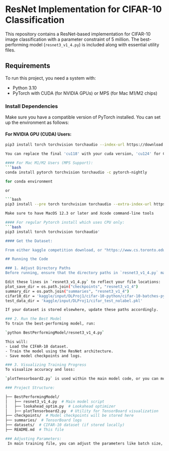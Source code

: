 # ResNet Implementation for CIFAR-10 Classification

This repository contains a ResNet-based implementation for CIFAR-10 image classification with a parameter constraint of 5 million. The best-performing model (`resnet3_v1_4.py`) is included along with essential utility files.

## Requirements

To run this project, you need a system with:
- Python 3.10
- PyTorch with CUDA (for NVIDIA GPUs) or MPS (for Mac M1/M2 chips)

### Install Dependencies
Make sure you have a compatible version of PyTorch installed. You can set up the environment as follows:

#### For NVIDIA GPU (CUDA) Users:
```bash
pip3 install torch torchvision torchaudio --index-url https://download.pytorch.org/whl/cu118

You can replace the final 'cu118' with your cuda version, 'cu124' for CUDA 12.4 or 'cu126' for CUDA 12.6

#### For Mac M1/M2 Users (MPS Support):
```bash
conda install pytorch torchvision torchaudio -c pytorch-nightly

for conda environment

or

```bash
pip3 install --pre torch torchvision torchaudio --extra-index-url https://download.pytorch.org/whl/nightly/cpu

Make sure to have MacOS 12.3 or later and Xcode command-line tools

#### For regular Pytorch install which uses CPU only:
```bash
pip3 install torch torchvision torchaudio' 

#### Get the Dataset:

From either kaggle competition download, or "https://www.cs.toronto.edu/~kriz/cifar.html", and make sure to use `test_batch` from original dataset as `valid_batch` for code. 

## Running the Code

### 1. Adjust Directory Paths
Before running, ensure that the directory paths in `resnet3_v1_4.py` match your system's structure.

Edit these lines in `resnet3_v1_4.py` to reflect your file locations:
plot_save_dir = os.path.join("checkpoints", "resnet3_v1_4") 
summary_dir = os.path.join("summaries", "resnet3_v1_4") 
cifar10_dir = 'kaggle/input/DLProj1/cifar-10-python/cifar-10-batches-py' 
test_data_dir = 'kaggle/input/DLProj1/cifar_test_nolabel.pkl'

If your dataset is stored elsewhere, update these paths accordingly.

### 2. Run the Best Model
To train the best-performing model, run:

`python BestPerformingModel/resnet3_v1_4.py`

This will:
- Load the CIFAR-10 dataset.
- Train the model using the ResNet architecture.
- Save model checkpoints and logs.

### 3. Visualizing Training Progress
To visualize accuracy and loss:

`plotTensorboard2.py` is used within the main model code, or you can modify the script and run it separately from model training.

### Project Structure:

├── BestPerformingModel/  
│   ├── resnet3_v1_4.py  # Main model script  
│   ├── lookahead_optim.py  # Lookahead optimizer  
│   ├── plotTensorboard2.py  # Utility for TensorBoard visualization  
├── checkpoints/  # Model checkpoints will be stored here  
├── summaries/  # TensorBoard logs  
├── datasets/  # CIFAR-10 dataset (if stored locally)  
├── README.md  # This file  

### Adjusting Parameters:
 In main training file, you can adjust the parameters like batch size, number of epochs, number of workers for dataloader, etc. in `config` dictionary. Adjust accordingly to your resources and preferences.
 
